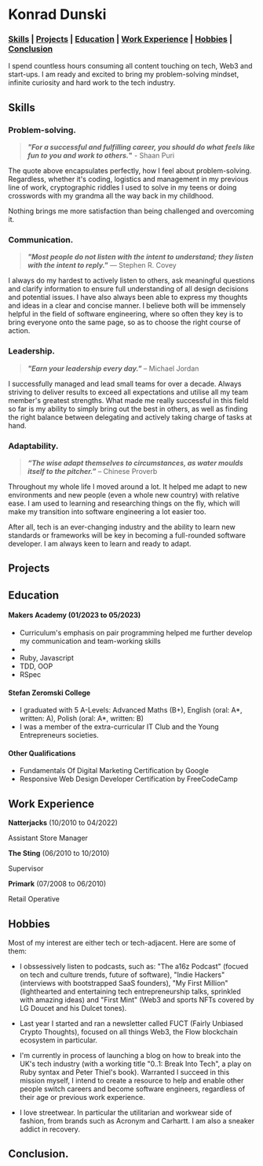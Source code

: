 # Konrad Dunski

### [Skills](https://github.com/k-dun/CV#Skills) | [Projects](https://github.com/k-dun/CV#Projects) | [Education](https://github.com/k-dun/CV#Education) | [Work Experience](https://github.com/k-dun/CV#Work-Experience) | [Hobbies](https://github.com/k-dun/CV#Hobbies) | [Conclusion](https://github.com/k-dun/CV#Conclusion)

I spend countless hours consuming all content touching on tech, Web3 and start-ups. I am ready and excited to bring my problem-solving mindset, infinite curiosity and hard work to the tech industry.


## Skills

### **Problem-solving.**

> **_"For a successful and fulfilling career, you should do what feels like fun to you and work to others._"** - Shaan Puri

The quote above encapsulates perfectly, how I feel about problem-solving. Regardless, whether it's coding, logistics and management in my previous line of work, cryptographic riddles I used to solve in my teens or doing crosswords with my grandma all the way back in my childhood. 

Nothing brings me more satisfaction than being challenged and overcoming it.

### **Communication.**

> **_"Most people do not listen with the intent to understand; they listen with the intent to reply."_** — Stephen R. Covey

I always do my hardest to actively listen to others, ask meaningful questions and clarify information to ensure full understanding of all design decisions and potential issues. I have also always been able to express my thoughts and ideas in a clear and concise manner. I believe both will be immensely helpful in the field of software engineering, where so often they key is to bring everyone onto the same page, so as to choose the right course of action.

### **Leadership.**

> **_"Earn your leadership every day."_** – Michael Jordan

I successfully managed and lead small teams for over a decade. Always striving to deliver results to exceed all expectations and utilise all my team member's greatest strengths. What made me really successful in this field so far is my ability to simply bring out the best in others, as well as finding the right balance between delegating and actively taking charge of tasks at hand. 

### **Adaptability.**
  
> **_“The wise adapt themselves to circumstances, as water moulds itself to the pitcher.”_** – Chinese Proverb

Throughout my whole life I moved around a lot. It helped me adapt to new environments and new people (even a whole new country) with relative ease. I am used to learning and researching things on the fly, which will make my transition into software engineering a lot easier too. 

After all, tech is an ever-changing industry and the ability to learn new standards or frameworks will be key in becoming a full-rounded software developer. I am always keen to learn and ready to adapt.


## Projects

## Education

#### Makers Academy (01/2023 to 05/2023)

- Curriculum's emphasis on pair programming helped me further develop my communication and team-working skills
- 
- Ruby, Javascript
- TDD, OOP
- RSpec

#### Stefan Zeromski College

- I graduated with 5 A-Levels: Advanced Maths (B+), English (oral: A*, written: A), Polish (oral: A*, written: B)
- I was a member of the extra-curricular IT Club and the Young Entrepreneurs societies.

#### Other Qualifications

- Fundamentals Of Digital Marketing Certification by Google
- Responsive Web Design Developer Certification by FreeCodeCamp

## Work Experience

**Natterjacks** (10/2010 to 04/2022)

Assistant Store Manager

**The Sting** (06/2010 to 10/2010)

Supervisor

**Primark** (07/2008 to 06/2010)

Retail Operative


## Hobbies

Most of my interest are either tech or tech-adjacent. Here are some of them:

- I obssessively listen to podcasts, such as: "The a16z Podcast" (focued on tech and culture trends, future of software), "Indie Hackers" (interviews with bootstrapped SaaS founders), "My First Million" (lighthearted and entertaining tech entrepreneurship talks, sprinkled with amazing ideas) and "First Mint" (Web3 and sports NFTs covered by LG Doucet and his Dulcet tones).

- Last year I started and ran a newsletter called FUCT (Fairly Unbiased Crypto Thoughts), focused on all things Web3, the Flow blockchain ecosystem in particular. 

- I'm currently in process of launching a blog on how to break into the UK's tech industry (with a working title "0..1: Break Into Tech", a play on Ruby syntax and Peter Thiel's book). Warranted I succeed in this mission myself, I intend to create a resource to help and enable other people switch careers and become software engineers, regardless of their age or previous work experience.

- I love streetwear. In particular the utilitarian and workwear side of fashion, from brands such as Acronym and Carhartt. I am also a sneaker addict in recovery.

## Conclusion.

